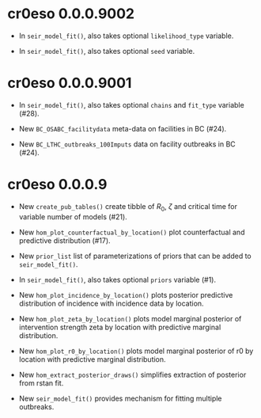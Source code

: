 # cr0eso 0.0.0.9002

* In `seir_model_fit()`, also takes optional `likelihood_type` variable.

* In `seir_model_fit()`, also takes optional `seed` variable.



# cr0eso 0.0.0.9001

* In `seir_model_fit()`, also takes optional `chains` and `fit_type` variable (#28).

* New `BC_OSABC_facilitydata` meta-data on facilities in BC (#24).

* New `BC_LTHC_outbreaks_100Imputs` data on facility outbreaks in BC (#24).

# cr0eso 0.0.0.9

* New `create_pub_tables()` create tibble of $R_0$, $\zeta$ and critical time for variable number of models (#21).

* New `hom_plot_counterfactual_by_location()` plot counterfactual and predictive distribution (#17).

* New `prior_list` list of parameterizations of priors that can be added to `seir_model_fit()`. 

* In `seir_model_fit()`, also takes optional `priors` variable (#1).

* New `hom_plot_incidence_by_location()` plots posterior predictive distribution of incidence with incidence data by location.

* New `hom_plot_zeta_by_location()` plots model marginal posterior of intervention strength zeta by location with predictive marginal distribution.

* New `hom_plot_r0_by_location()` plots model marginal posterior of r0 by location with predictive marginal distribution.

* New `hom_extract_posterior_draws()` simplifies extraction of posterior from rstan fit.

* New `seir_model_fit()` provides mechanism for fitting multiple outbreaks.
